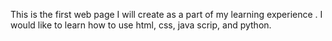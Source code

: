 This is the first web page I will create as a part of my learning experience .
I would like to learn how to use html, css, java scrip, and python. 
